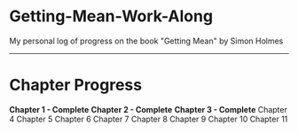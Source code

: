 # Getting-Mean-Work-Along
My personal log of progress on the book "Getting Mean" by Simon Holmes

------

# Chapter Progress
**Chapter 1 - Complete**
**Chapter 2 - Complete**
**Chapter 3 - Complete**
Chapter 4
Chapter 5
Chapter 6
Chapter 7
Chapter 8
Chapter 9
Chapter 10
Chapter 11
